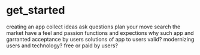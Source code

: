 # get_started 
creating an app
collect ideas
ask questions
 plan your move
 search the market
 have a feel and passion
 functions and expections
 why such app and garranted acceptance by users
 solutions of app to users valid?
 modernizing users and technology?
 free or paid by users?
